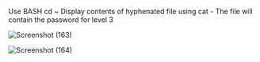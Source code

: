 Use BASH cd ~
Display contents of hyphenated file using cat -
The file will contain the password for level 3

![Screenshot (163)](https://github.com/user-attachments/assets/c00befe1-ee4a-48dc-b732-21b172e62bb5)

![Screenshot (164)](https://github.com/user-attachments/assets/27b4f4e5-6068-454e-9258-1db46146082f)
